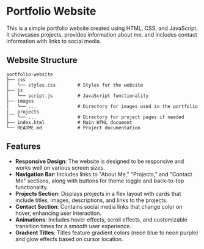 # Portfolio Website

This is a simple portfolio website created using HTML, CSS, and JavaScript. It showcases projects, provides information about me, and includes contact information with links to social media.

## Website Structure

```
portfolio-website
├── css
│   └── styles.css        # Styles for the website
├── js
│   └── script.js         # JavaScript functionality
├── images
│   └── ...               # Directory for images used in the portfolio
|__ projects
│   └── ...               # Directory for project pages if needed
├── index.html            # Main HTML document
└── README.md             # Project documentation
```

## Features

- **Responsive Design**: The website is designed to be responsive and works well on various screen sizes.
- **Navigation Bar**: Includes links to "About Me," "Projects," and "Contact Me" sections, along with buttons for theme toggle and back-to-top functionality.
- **Projects Section**: Displays projects in a flex layout with cards that include titles, images, descriptions, and links to the projects.
- **Contact Section**: Contains social media links that change color on hover, enhancing user interaction.
- **Animations**: Includes hover effects, scroll effects, and customizable transition times for a smooth user experience.
- **Gradient Titles**: Titles feature gradient colors (neon blue to neon purple) and glow effects based on cursor location.
